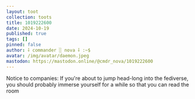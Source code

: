 ```yaml
---
layout: toot
collection: toots
title: 1019222600
date: 2024-10-19
published: true
tags: []
pinned: false
author: ⸸ commander ░ nova ⸸ :~$
avatar: /img/avatar/daemon.jpeg
mastodon: https://mastodon.online/@cmdr_nova/1019222600
---
```


Notice to companies: If you're about to jump head-long into the fediverse, you should probably immerse yourself for a while so that you can read the room
